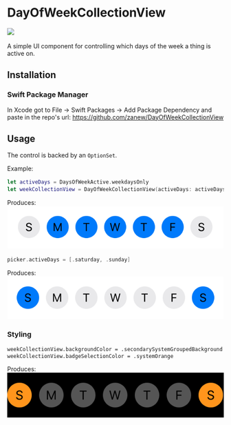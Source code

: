 # DayOfWeekCollectionView

![](https://github.com/zanew/DayOfWeekCollectionView/blob/master/weekpicker.gif)

A simple UI component for controlling which days of the week a thing is active on.

## Installation

### Swift Package Manager

In Xcode got to File -> Swift Packages -> Add Package Dependency and paste in the repo's url: https://github.com/zanew/DayOfWeekCollectionView

## Usage

The control is backed by an `OptionSet`.

Example:
```swift
let activeDays = DaysOfWeekActive.weekdaysOnly
let weekCollectionView = DayOfWeekCollectionView(activeDays: activeDays)
```
Produces:
![](weekdays.png)

```swift
picker.activeDays = [.saturday, .sunday]
```
Produces:
![](weekends.png)

### Styling
```
weekCollectionView.backgroundColor = .secondarySystemGroupedBackground
weekCollectionView.badgeSelectionColor = .systemOrange
```
Produces:
![](style.png)



